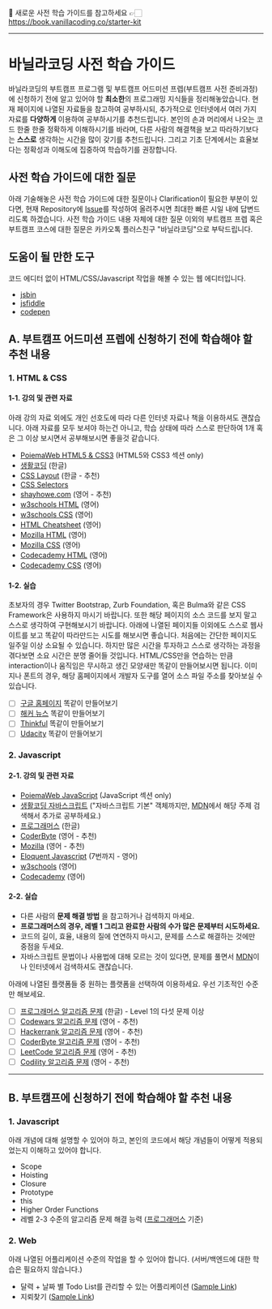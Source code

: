🚨 새로운 사전 학습 가이드를 참고하세요 👉🏻 https://book.vanillacoding.co/starter-kit

---

# 바닐라코딩 사전 학습 가이드

바닐라코딩의 부트캠프 프로그램 및 부트캠프 어드미션 프렙(부트캠프 사전 준비과정)에 신청하기 전에 알고 있어야 할 **최소한**의 프로그래밍 지식들을 정리해놓았습니다. 현재 페이지에 나열된 자료들을 참고하여 공부하시되, 추가적으로 인터넷에서 여러 가지 자료를 **다양하게** 이용하여 공부하시기를 추천드립니다. 본인의 손과 머리에서 나오는 코드 한줄 한줄 정확하게 이해하시기를 바라며, 다른 사람의 해결책을 보고 따라하기보다는 **스스로** 생각하는 시간을 많이 갖기를 추천드립니다. 그리고 기초 단계에서는 효율보다는 정확성과 이해도에 집중하여 학습하기를 권장합니다.

## 사전 학습 가이드에 대한 질문

아래 기술해놓은 사전 학습 가이드에 대한 질문이나 Clarification이 필요한 부분이 있다면, 현재 Repository에 [Issue](https://github.com/vanilla-coding/prep-guide/issues)를 작성하여 올려주시면 최대한 빠른 시일 내에 답변드리도록 하겠습니다. 사전 학습 가이드 내용 자체에 대한 질문 이외의 부트캠프 프렙 혹은 부트캠프 코스에 대한 질문은 카카오톡 플러스친구 "바닐라코딩"으로 부탁드립니다.

## 도움이 될 만한 도구

코드 에디터 없이 HTML/CSS/Javascript 작업을 해볼 수 있는 웹 에디터입니다.

* [jsbin](https://jsbin.com)
* [jsfiddle](https://jsfiddle.net)
* [codepen](https://codepen.io)

## A. 부트캠프 어드미션 프렙에 신청하기 전에 학습해야 할 추천 내용

### 1. HTML & CSS

#### 1-1. 강의 및 관련 자료

아래 강의 자료 외에도 개인 선호도에 따라 다른 인터넷 자료나 책을 이용하셔도 괜찮습니다. 아래 자료를 모두 보셔야 하는건 아니고, 학습 상태에 따라 스스로 판단하여 1개 혹은 그 이상 보시면서 공부해보시면 좋을것 같습니다.

* [PoiemaWeb HTML5 & CSS3](https://poiemaweb.com/) (HTML5와 CSS3 섹션 only)
* [생활코딩](https://www.opentutorials.org/course/3084) (한글)
* [CSS Layout](http://ko.learnlayout.com/toc.html) (한글 - 추천)
* [CSS Selectors](https://flukeout.github.io/)
* [shayhowe.com](https://learn.shayhowe.com/html-css/) (영어 - 추천)
* [w3schools HTML](https://www.w3schools.com/Html) (영어)
* [w3schools CSS](https://www.w3schools.com/Css/) (영어)
* [HTML Cheatsheet](https://digital.com/tools/html-cheatsheet/) (영어)
* [Mozilla HTML](https://developer.mozilla.org/en-US/docs/Learn/HTML/Introduction_to_HTML) (영어)
* [Mozilla CSS](https://developer.mozilla.org/en-US/docs/Learn/CSS/Introduction_to_CSS) (영어)
* [Codecademy HTML](https://www.codecademy.com/learn/learn-html) (영어)
* [Codecademy CSS](https://www.codecademy.com/learn/learn-css) (영어)

#### 1-2. 실습

초보자의 경우 Twitter Bootstrap, Zurb Foundation, 혹은 Bulma와 같은 CSS Framework은 사용하지 마시기 바랍니다. 또한 해당 페이지의 소스 코드를 보지 말고 스스로 생각하여 구현해보시기 바랍니다. 아래에 나열된 페이지들 이외에도 스스로 웹사이트를 보고 똑같이 따라만드는 시도를 해보시면 좋습니다. 처음에는 간단한 페이지도 일주일 이상 소요될 수 있습니다. 하지만 많은 시간을 투자하고 스스로 생각하는 과정을 겪다보면 소요 시간은 분명 줄어들 것입니다. HTML/CSS만을 연습하는 만큼 interaction이나 움직임은 무시하고 생긴 모양새만 똑같이 만들어보시면 됩니다. 이미지나 폰트의 경우, 해당 홈페이지에서 개발자 도구를 열어 소스 파일 주소를 찾아보실 수 있습니다.

- [ ] [구글 홈페이지](https://www.google.com) 똑같이 만들어보기
- [ ] [해커 뉴스](https://news.ycombinator.com/) 똑같이 만들어보기
- [ ] [Thinkful](https://www.thinkful.com/) 똑같이 만들어보기
- [ ] [Udacity](https://www.udacity.com/) 똑같이 만들어보기

### 2. Javascript

#### 2-1. 강의 및 관련 자료

* [PoiemaWeb JavaScript](https://poiemaweb.com/) (JavaScript 섹션 only)
* [생활코딩 자바스크립트](https://www.opentutorials.org/course/743) ("자바스크립트 기본" 객체까지만, [MDN](https://developer.mozilla.org/ko/)에서 해당 주제 검색해서 추가로 공부하세요.)
* [프로그래머스](https://programmers.co.kr/learn/courses/3) (한글)
* [CoderByte](https://coderbyte.com/course/learn-javascript-in-one-week/) (영어 - 추천)
* [Mozilla](https://developer.mozilla.org/en-US/docs/Learn/Getting_started_with_the_web/JavaScript_basics) (영어 - 추천)
* [Eloquent Javascript](https://eloquentjavascript.net/) (7번까지 - 영어)
* [w3schools](https://www.w3schools.com/jS/default.asp) (영어)
* [Codecademy](https://www.codecademy.com/learn/introduction-to-javascript) (영어)

#### 2-2. 실습

- 다른 사람의 **문제 해결 방법** 을 참고하거나 검색하지 마세요.
- **프로그래머스의 경우, 레벨 1 그리고 완료한 사람의 수가 많은 문제부터 시도하세요.**
- 코드의 길이, 효율, 내용의 질에 연연하지 마시고, 문제를 스스로 해결하는 것에만 중점을 두세요.
- 자바스크립트 문법이나 사용법에 대해 모르는 것이 있다면, 문제를 풀면서 [MDN](https://developer.mozilla.org/ko/)이나 인터넷에서 검색하셔도 괜찮습니다.

아래에 나열된 플랫폼들 중 원하는 플랫폼을 선택하여 이용하세요. 우선 기초적인 수준만 해보세요.

- [ ] [프로그래머스 알고리즘 문제](https://programmers.co.kr/learn/challenges) (한글) - Level 1의 다섯 문제 이상
- [ ] [Codewars 알고리즘 문제](https://www.codewars.com/) (영어 - 추천)
- [ ] [Hackerrank 알고리즘 문제](https://www.hackerrank.com/) (영어 - 추천)
- [ ] [CoderByte 알고리즘 문제](https://coderbyte.com/challenges) (영어 - 추천)
- [ ] [LeetCode 알고리즘 문제](https://leetcode.com) (영어 - 추천)
- [ ] [Codility 알고리즘 문제](https://www.codility.com) (영어 - 추천)

---

## B. 부트캠프에 신청하기 전에 학습해야 할 추천 내용

### 1. Javascript

아래 개념에 대해 설명할 수 있어야 하고, 본인의 코드에서 해당 개념들이 어떻게 적용되었는지 이해하고 있어야 합니다.

- Scope
- Hoisting
- Closure
- Prototype
- this
- Higher Order Functions
- 레벨 2-3 수준의 알고리즘 문제 해결 능력 ([프로그래머스](https://programmers.co.kr/learn/challenges) 기준)

### 2. Web

아래 나열된 어플리케이션 수준의 작업을 할 수 있어야 합니다. (서버/백엔드에 대한 학습은 필요하지 않습니다.)

- 달력 + 날짜 별 Todo List를 관리할 수 있는 어플리케이션 ([Sample Link](https://todo-calendar-8a678.firebaseapp.com/))
- 지뢰찾기 ([Sample Link](https://minesweeper-71500.firebaseapp.com/))
